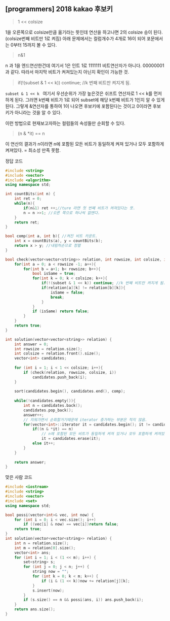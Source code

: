## [programmers] 2018 kakao 후보키

> 1 << colsize

1을 오른쪽으로 colsize만큼 옮기라는 뜻인데 연산을 하고나면 2의 colsize 승이 된다.(colsize번째 비트만 1로 켜짐) 아래 문제에서는 컬럼개수가 4개로 16이 되어 포문에서는 0부터 15까지 볼 수 있다.

>n&1

n 과 1을 엔드연산한건데 여기서 1은 인트 1로 1111111 비트연산자가 아니다. 00000001 과 같다. 따라서 마지막 비트가 켜져있는지 아닌지 확인이 가능한 것.

>if(!(subset & 1 << k)) continue; //k 번째 비트만 켜지게 됨.

`subset & 1 << k ` 여기서 우선순위가 가장 높은것은 쉬프트 연산자로 1 << k를 먼저 하게 된다. 그러면 k번째 비트가 1로 되어 subset에 해당 k번째 비트가 1인지 알 수 있게 된다. 그렇게 &연산자를 통하여 1이 나오면 후보키에 포함된다는 것이고 0이라면 후보키가 아니라는 것을 알 수 있다.

이런 방법으로 현재보고자하는 컬럼들의 속성들만 순회할 수 있다.

>(n & *it) == n

이 연산의 결과가 n이라면 n에 포함된 모든 비트가 동일하게 켜져 있거나 모두 포함하게 켜져있다. = 최소성 만족 못함.



정답 코드

```c++
#include <string>
#include <vector>
#include <algorithm>
using namespace std;

int countBits(int n) {
    int ret = 0;
    while(n){
        if(n&1) ret ++;//ture 라면 첫 번째 비트가 켜져있다는 뜻.
        n = n >>1; //오른 쪽으로 하나씩 없앤다.
    }
    return ret;
}

bool comp(int a, int b){ //켜진 비트 카운트.
    int x = countBits(a), y = countBits(b);
    return x > y; //내림차순으로 정렬
}

bool check(vector<vector<string>> relation, int rowsize, int colsize, int subset){
    for(int a = 0; a < rowsize -1; a++){
        for(int b = a+1; b< rowsize; b++){
            bool isSame = true;
            for(int k = 0; k < colsize; k++){
                if(!(subset & 1 << k)) continue; //k 번째 비트만 켜지게 됨.
                if(relation[a][k] != relation[b][k]){
                    isSame = false;
                    break;
                }
            }
            if (isSame) return false;
        }
    }
    return true;
}

int solution(vector<vector<string>> relation) {
    int answer = 0;
    int rowsize = relation.size();
    int colsize = relation.front().size();
    vector<int> candidates;
    
    for (int i = 1; i < 1 << colsize; i++){
        if (check(relation, rowsize, colsize, i))
            candidates.push_back(i);
    }
    
    sort(candidates.begin(), candidates.end(), comp);
    
    while(!candidates.empty()){
        int n = candidates.back();
        candidates.pop_back();
        answer++;
        // 지워가면서 순회할거기때문에 iterator 증가하는 부분은 적지 않음.
        for(vector<int>::iterator it = candidates.begin(); it != candidates.end();){
            if((n & *it) == n)
                // n에 포함된 모든 비트가 동일하게 켜져 있거나 모두 포함하게 켜져있다. = 최소성 만족 못함.
                it = candidates.erase(it);
            else it++;
        }
    }
    
    return answer;
}
```





맞은 사람 코드

```c++
#include <iostream>
#include <string>
#include <vector>
#include <set>
using namespace std;

bool possi(vector<int>& vec, int now) {
	for (int i = 0; i < vec.size(); i++)
		if ((vec[i] & now) == vec[i])return false;
	return true;
}
int solution(vector<vector<string>> relation) {
	int n = relation.size();
	int m = relation[0].size();
	vector<int> ans;
	for (int i = 1; i < (1 << m); i++) {
		set<string> s;
		for (int j = 0; j < n; j++) {
			string now = "";
			for (int k = 0; k < m; k++) {
				if (i & (1 << k))now += relation[j][k];
			}
			s.insert(now);
		}
		if (s.size() == n && possi(ans, i)) ans.push_back(i);
	}
	return ans.size();
}
```

